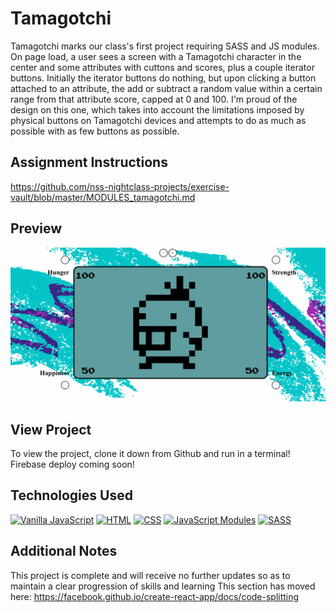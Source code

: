# Tamagotchi
Tamagotchi marks our class's first project requiring SASS and JS modules. On page load, a user sees a screen with a Tamagotchi character in the center and some attributes with cuttons and scores, plus a couple iterator buttons. Initially the iterator buttons do nothing, but upon clicking a button attached to an attribute, the add or subtract a random value within a certain range from that attribute score, capped at 0 and 100. I'm proud of the design on this one, which takes into account the limitations imposed by physical buttons on Tamagotchi devices and attempts to do as much as possible with as few buttons as possible.

## Assignment Instructions
https://github.com/nss-nightclass-projects/exercise-vault/blob/master/MODULES_tamagotchi.md

## Preview
![Main View](screenshots/ap-tamagotchi-demo.gif)

## View Project
To view the project, clone it down from Github and run in a terminal! Firebase deploy coming soon!

## Technologies Used
[![Vanilla JavaScript](https://img.shields.io/badge/-Vanilla%20JavaScript-2c9fcc?style=flat-square)](#) [![HTML](https://img.shields.io/badge/-HTML-2c9fcc?style=flat-square)](#) [![CSS](https://img.shields.io/badge/-CSS-2c9fcc?style=flat-square)](#) [![JavaScript Modules](https://img.shields.io/badge/JavaScript-Modules-lightgrey)](#) [![SASS](https://img.shields.io/badge/-SASS-ff69b4)](#)

## Additional Notes
This project is complete and will receive no further updates so as to maintain a clear progression of skills and learning
This section has moved here: https://facebook.github.io/create-react-app/docs/code-splitting
